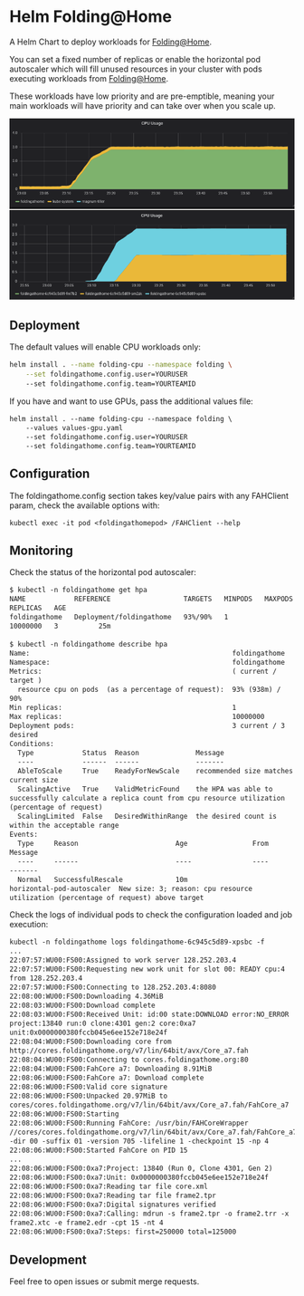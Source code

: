 # Helm Folding@Home

A Helm Chart to deploy workloads for [Folding@Home](https://foldingathome.org/).

You can set a fixed number of replicas or enable the horizontal pod autoscaler
which will fill unused resources in your cluster with pods executing workloads
from [Folding@Home](https://foldingathome.org/).

These workloads have low priority and are pre-emptible, meaning your main
workloads will have priority and can take over when you scale up.

![Monitoring](monit.png "Monitoring")

## Deployment

The default values will enable CPU workloads only:
```bash
helm install . --name folding-cpu --namespace folding \
    --set foldingathome.config.user=YOURUSER
    --set foldingathome.config.team=YOURTEAMID
```

If you have and want to use GPUs, pass the additional values file:
```
helm install . --name folding-cpu --namespace folding \
    --values values-gpu.yaml
    --set foldingathome.config.user=YOURUSER
    --set foldingathome.config.team=YOURTEAMID
```

## Configuration

The foldingathome.config section takes key/value pairs with any FAHClient param,
check the available options with:
```
kubectl exec -it pod <foldingathomepod> /FAHClient --help
```

## Monitoring

Check the status of the horizontal pod autoscaler:
```
$ kubectl -n foldingathome get hpa
NAME            REFERENCE                  TARGETS   MINPODS   MAXPODS    REPLICAS   AGE
foldingathome   Deployment/foldingathome   93%/90%   1         10000000   3          25m

$ kubectl -n foldingathome describe hpa
Name:                                                  foldingathome
Namespace:                                             foldingathome
Metrics:                                               ( current / target )
  resource cpu on pods  (as a percentage of request):  93% (938m) / 90%
Min replicas:                                          1
Max replicas:                                          10000000
Deployment pods:                                       3 current / 3 desired
Conditions:
  Type            Status  Reason              Message
  ----            ------  ------              -------
  AbleToScale     True    ReadyForNewScale    recommended size matches current size
  ScalingActive   True    ValidMetricFound    the HPA was able to successfully calculate a replica count from cpu resource utilization (percentage of request)
  ScalingLimited  False   DesiredWithinRange  the desired count is within the acceptable range
Events:
  Type     Reason                        Age                From                       Message
  ----     ------                        ----               ----                       -------
  Normal   SuccessfulRescale             10m                horizontal-pod-autoscaler  New size: 3; reason: cpu resource utilization (percentage of request) above target
```

Check the logs of individual pods to check the configuration loaded and job execution:
```
kubectl -n foldingathome logs foldingathome-6c945c5d89-xpsbc -f
...
22:07:57:WU00:FS00:Assigned to work server 128.252.203.4
22:07:57:WU00:FS00:Requesting new work unit for slot 00: READY cpu:4 from 128.252.203.4
22:07:57:WU00:FS00:Connecting to 128.252.203.4:8080
22:08:00:WU00:FS00:Downloading 4.36MiB
22:08:03:WU00:FS00:Download complete
22:08:03:WU00:FS00:Received Unit: id:00 state:DOWNLOAD error:NO_ERROR project:13840 run:0 clone:4301 gen:2 core:0xa7 unit:0x0000000380fccb045e6ee152e718e24f
22:08:04:WU00:FS00:Downloading core from http://cores.foldingathome.org/v7/lin/64bit/avx/Core_a7.fah
22:08:04:WU00:FS00:Connecting to cores.foldingathome.org:80
22:08:04:WU00:FS00:FahCore a7: Downloading 8.91MiB
22:08:06:WU00:FS00:FahCore a7: Download complete
22:08:06:WU00:FS00:Valid core signature
22:08:06:WU00:FS00:Unpacked 20.97MiB to cores/cores.foldingathome.org/v7/lin/64bit/avx/Core_a7.fah/FahCore_a7
22:08:06:WU00:FS00:Starting
22:08:06:WU00:FS00:Running FahCore: /usr/bin/FAHCoreWrapper //cores/cores.foldingathome.org/v7/lin/64bit/avx/Core_a7.fah/FahCore_a7 -dir 00 -suffix 01 -version 705 -lifeline 1 -checkpoint 15 -np 4
22:08:06:WU00:FS00:Started FahCore on PID 15
...
22:08:06:WU00:FS00:0xa7:Project: 13840 (Run 0, Clone 4301, Gen 2)
22:08:06:WU00:FS00:0xa7:Unit: 0x0000000380fccb045e6ee152e718e24f
22:08:06:WU00:FS00:0xa7:Reading tar file core.xml
22:08:06:WU00:FS00:0xa7:Reading tar file frame2.tpr
22:08:06:WU00:FS00:0xa7:Digital signatures verified
22:08:06:WU00:FS00:0xa7:Calling: mdrun -s frame2.tpr -o frame2.trr -x frame2.xtc -e frame2.edr -cpt 15 -nt 4
22:08:06:WU00:FS00:0xa7:Steps: first=250000 total=125000
```

## Development

Feel free to open issues or submit merge requests.
